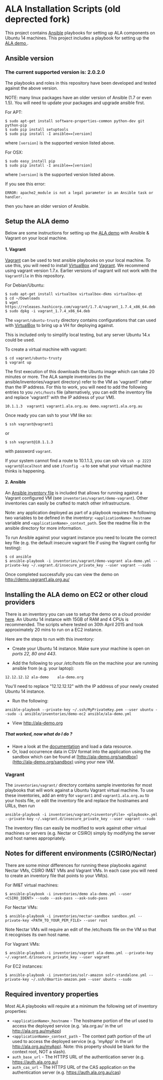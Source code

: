 # ALA Installation Scripts (old deprected fork)
This project contains [Ansible](http://www.ansible.com/) playbooks for setting up ALA components on Ubuntu 14 machines.
This project includes a playbook for setting up the [ALA demo ](http://ala-demo.gbif.org).

## Ansible version

### The current supported version is: **2.0.2.0**

The playbooks and roles in this repository have been developed and tested against the above version.

NOTE: many linux packages have an older version of Ansible (1.7 or even 1.5). You will need to update your packages and upgrade ansible first.

For APT:

```
$ sudo apt-get install software-properties-common python-dev git python-pip
$ sudo pip install setuptools
$ sudo pip install -I ansible==[version]
```

where ```[version]``` is the supported version listed above.

For OSX:

```
$ sudo easy_install pip
$ sudo pip install -I ansible==[version]
```

where ```[version]``` is the supported version listed above.

If you see this error:
```
ERROR: apache2_module is not a legal parameter in an Ansible task or handler.
```
then you have an older version of Ansible.

## Setup the ALA demo

Below are some instructions for setting up the [ALA demo](http://ala-demo.gbif.org) with Ansible & Vagrant on your local machine.

#### 1. Vagrant
[Vagrant](http://www.vagrantup.com) can be used to test ansible playbooks on your local machine. To use this, you will need to install
[VirtualBox](https://www.virtualbox.org) and [Vagrant](http://www.vagrantup.com). We recommend using vagrant version 1.7.x. Earlier versions of vagrant will not work with the ```VagrantFile``` in this repository.

For Debian/Ubuntu:
```
$ sudo apt-get install virtualbox virtualbox-dkms virtualbox-qt
$ cd ~/Downloads
$ wget https://releases.hashicorp.com/vagrant/1.7.4/vagrant_1.7.4_x86_64.deb
$ sudo dpkg -i vagrant_1.7.4_x86_64.deb
```

The ```vagrant/ubuntu-trusty``` directory contains configurations that can used with [VirtualBox](https://www.virtualbox.org/) to bring up a VH for deploying against.  

This is included only to simplify local testing, but any server Ubuntu 14.x could be used.  

To create a virtual machine with vagrant:

```
$ cd vagrant/ubuntu-trusty
$ vagrant up
```

The first execution of this downloads the Ubuntu image which can take 20 minutes or more. The ALA sample inventories (in the ansible/inventories/vagrant directory) refer to the VM as 'vagrant1' rather than the IP address. For this to work, you will need to add the following entries to you ```/etc/hosts``` file (alternatively, you can edit the inventory file and replace 'vagrant1' with the IP address of your VM).
```
10.1.1.3  vagrant1 vagrant1.ala.org.au demo.vagrant1.ala.org.au
```

Once ready you can ssh to your VM like so:

```
$ ssh vagrant@vagrant1
```
or 
```
$ ssh vagrant@10.1.1.3
``` 

with password ```vagrant```.

If your system cannot find a route to 10.1.1.3, you can ssh via `ssh -p 2223 vagrant@localhost` and use `ifconfig -a` to see what your virtual machine thinks is happening.

#### 2. Ansible

An [Ansible inventory file](http://docs.ansible.com/intro_inventory.html) is included that allows for running against a Vagrant configured VM (see ```inventories/vagrant/demo-vagrant```). Other inventories can easily be crafted to match other infrastructure.  

Note: any application deployed as part of a playbook requires the following two variables to be defined in the inventory: ```<applicationName>_hostname``` variable and ```<applicationName>_context_path```. See the readme file in the ansible directory for more information.

To run Ansible against your vagrant instance you need to locate the correct key file (e.g. the default insecure vagrant file if using the Vagrant config for testing):

```
$ cd ansible
$ ansible-playbook -i inventories/vagrant/demo-vagrant ala-demo.yml --private-key ~/.vagrant.d/insecure_private_key --user vagrant --sudo
```

Once completed successfully you can view the demo on http://demo.vagrant1.ala.org.au/ 

## Installing the ALA demo on EC2 or other cloud providers

There is an inventory you can use to setup the demo on a cloud provider [here](ansible/inventories/demo-ec2).
An Ubuntu 14 instance with 15GB of RAM and 4 CPUs is recommended. The scripts where tested on 30th April 2015 and took approximately 20 mins to run on a EC2 instance.

Here are the steps to run with this inventory:

 *  Create your Ubuntu 14 instance. Make sure your machine is open on *ports 22, 80 and 443*. 

 *  Add the following to your */etc/hosts* file on the machine your are running ansible from (e.g. your laptop):
```
12.12.12.12	ala-demo	ala-demo.org 
```
You'll need to replace "12.12.12.12" with the IP address of your newly created Ubuntu 14 instance.

 * Run the following:
```
ansible-playbook --private-key ~/.ssh/MyPrivateKey.pem --user ubuntu --sudo -i ansible/inventories/demo-ec2 ansible/ala-demo.yml
```
 * View http://ala-demo.org
 
##### That worked, now what do I do ?
 * Have a look at the [documentation](https://github.com/AtlasOfLivingAustralia/documentation/wiki/First-data-resource) and load a data resource.
 * Or, load occurrence data in CSV format into the application using the sandbox which can be found at [http://ala-demo.org/sandbox](http://ala-demo.org/sandbox) using your new VM.
 

### Vagrant

The ```inventories/vagrant/``` directory contains sample inventories for most playbooks that will work against a Ubuntu Vagrant virtual machine. To use these inventories, add an entry for ```vagrant1``` and ```vagrant1.ala.org.au``` to your hosts file, or edit the inventory file and replace the hostnames and URLs, then run

```
ansible-playbook -i inventories/vagrant/<inventoryFile> <playbook>.yml --private-key ~/.vagrant.d/insecure_private_key --user vagrant --sudo
```

The inventory files can easily be modified to work against other virtual machines or servers (e.g. Nectar or CSIRO) simply by modifying the server and host names appropriately.

## Notes for different environments (CSIRO/Nectar)

There are some minor differences for running these playbooks against Nectar VMs, CSIRO IM&T VMs and Vagrant VMs.
In each case you will need to create an inventory file that points to your VM(s).


For IM&T virtual machines:
```
$ ansible-playbook -i inventories/demo ala-demo.yml --user <CSIRO_IDENT> --sudo --ask-pass --ask-sudo-pass
```

For Nectar VMs:
```
$ ansible-playbook -i inventories/nectar-sandbox sandbox.yml --private-key <PATH_TO_YOUR_PEM_FILE> --user root
```
Note Nectar VMs will require an edit of the /etc/hosts file on the VM so that it recognises its own host name.

For Vagrant VMs:
```
$ ansible-playbook -i inventories/vagrant ala-demo.yml --private-key ~/.vagrant.d/insecure_private_key --user vagrant
```

For EC2 instances:
```
$ ansible-playbook -i inventories/solr-amazon solr-standalone.yml --private-key ~/.ssh/dmartin-amazon.pem --user ubuntu --sudo
```

## Required inventory properties
Most ALA playbooks will require at a minimum the following set of inventory properties:

* ```<applicationName>_hostname``` - The hostname portion of the url used to access the deployed service (e.g. 'ala.org.au' in the url http://ala.org.au/myApp)
* ```<applicationName>_context_path``` - The context path portion of the url used to access the deployed service (e.g. 'myApp' in the url http://ala.org.au/myApp). Note: this property should be blank for the context root, NOT a slash).
* ```auth_base_url``` - The HTTP*S* URL of the authentication server (e.g. https://auth.ala.org.au)
* ```auth_cas_url``` - The HTTP*S* URL of the CAS application on the authentication server (e.g. https://auth.ala.org.au/cas)
